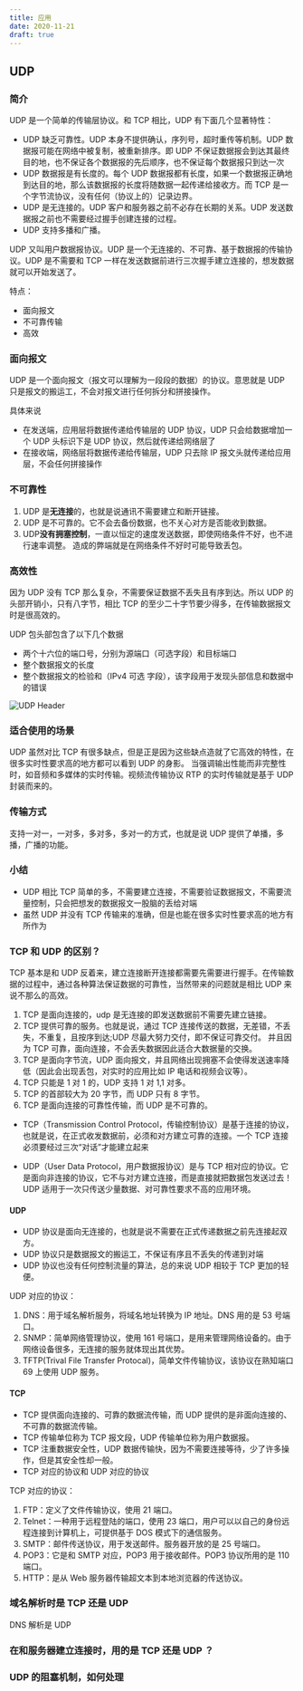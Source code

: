 ```yaml
---
title: 应用
date: 2020-11-21
draft: true
---
```


## UDP

### 简介

UDP 是一个简单的传输层协议。和 TCP 相比，UDP 有下面几个显著特性：

- UDP 缺乏可靠性。UDP 本身不提供确认，序列号，超时重传等机制。UDP 数据报可能在网络中被复制，被重新排序。即 UDP 不保证数据报会到达其最终目的地，也不保证各个数据报的先后顺序，也不保证每个数据报只到达一次
- UDP 数据报是有长度的。每个 UDP 数据报都有长度，如果一个数据报正确地到达目的地，那么该数据报的长度将随数据一起传递给接收方。而 TCP 是一个字节流协议，没有任何（协议上的）记录边界。
- UDP 是无连接的。UDP 客户和服务器之前不必存在长期的关系。UDP 发送数据报之前也不需要经过握手创建连接的过程。
- UDP 支持多播和广播。

UDP 又叫用户数据报协议。UDP 是一个无连接的、不可靠、基于数据报的传输协议。UDP 是不需要和 TCP 一样在发送数据前进行三次握手建立连接的，想发数据就可以开始发送了。

特点：

- 面向报文
- 不可靠传输
- 高效

### 面向报文

UDP 是一个面向报文（报文可以理解为一段段的数据）的协议。意思就是 UDP 只是报文的搬运工，不会对报文进行任何拆分和拼接操作。

具体来说

- 在发送端，应用层将数据传递给传输层的 UDP 协议，UDP 只会给数据增加一个 UDP 头标识下是 UDP 协议，然后就传递给网络层了
- 在接收端，网络层将数据传递给传输层，UDP 只去除 IP 报文头就传递给应用层，不会任何拼接操作

### 不可靠性

1. UDP 是**无连接**的，也就是说通讯不需要建立和断开链接。
2. UDP 是不可靠的。它不会去备份数据，也不关心对方是否能收到数据。
3. UDP**没有拥塞控制**，一直以恒定的速度发送数据，即使网络条件不好，也不进行速率调整。 造成的弊端就是在网络条件不好时可能导致丢包。

### 高效性

因为 UDP 没有 TCP 那么复杂，不需要保证数据不丢失且有序到达。所以 UDP 的头部开销小，只有八字节，相比 TCP 的至少二十字节要少得多，在传输数据报文时是很高效的。

UDP 包头部包含了以下几个数据

- 两个十六位的端口号，分别为源端口（可选字段）和目标端口
- 整个数据报文的长度
- 整个数据报文的检验和（IPv4 可选 字段），该字段用于发现头部信息和数据中的错误

![UDP Header](https://wire.cdn-go.cn/wire-cdn/b23befc0/blog/images/UDP.png)

### 适合使用的场景

UDP 虽然对比 TCP 有很多缺点，但是正是因为这些缺点造就了它高效的特性，在很多实时性要求高的地方都可以看到 UDP 的身影。
当强调输出性能而非完整性时，如音频和多媒体的实时传输。视频流传输协议 RTP 的实时传输就是基于 UDP 封装而来的。

### 传输方式

支持一对一，一对多，多对多，多对一的方式，也就是说 UDP 提供了单播，多播，广播的功能。

### 小结

- UDP 相比 TCP 简单的多，不需要建立连接，不需要验证数据报文，不需要流量控制，只会把想发的数据报文一股脑的丢给对端
- 虽然 UDP 并没有 TCP 传输来的准确，但是也能在很多实时性要求高的地方有所作为

### TCP 和 UDP 的区别？

TCP 基本是和 UDP 反着来，建立连接断开连接都需要先需要进行握手。在传输数据的过程中，通过各种算法保证数据的可靠性，当然带来的问题就是相比 UDP 来说不那么的高效。

1. TCP 是面向连接的，udp 是无连接的即发送数据前不需要先建立链接。
2. TCP 提供可靠的服务。也就是说，通过 TCP 连接传送的数据，无差错，不丢失，不重复，且按序到达;UDP 尽最大努力交付，即不保证可靠交付。 并且因为 TCP 可靠，面向连接，不会丢失数据因此适合大数据量的交换。
3. TCP 是面向字节流，UDP 面向报文，并且网络出现拥塞不会使得发送速率降低（因此会出现丢包，对实时的应用比如 IP 电话和视频会议等）。
4. TCP 只能是 1 对 1 的，UDP 支持 1 对 1,1 对多。
5. TCP 的首部较大为 20 字节，而 UDP 只有 8 字节。
6. TCP 是面向连接的可靠性传输，而 UDP 是不可靠的。

- TCP（Transmission Control Protocol，传输控制协议）是基于连接的协议，也就是说，在正式收发数据前，必须和对方建立可靠的连接。一个 TCP 连接必须要经过三次“对话”才能建立起来

- UDP（User Data Protocol，用户数据报协议）是与 TCP 相对应的协议。它是面向非连接的协议，它不与对方建立连接，而是直接就把数据包发送过去！ UDP 适用于一次只传送少量数据、对可靠性要求不高的应用环境。

#### UDP

- UDP 协议是面向无连接的，也就是说不需要在正式传递数据之前先连接起双方。
- UDP 协议只是数据报文的搬运工，不保证有序且不丢失的传递到对端
- UDP 协议也没有任何控制流量的算法，总的来说 UDP 相较于 TCP 更加的轻便。

UDP 对应的协议：

1.  DNS：用于域名解析服务，将域名地址转换为 IP 地址。DNS 用的是 53 号端口。
2.  SNMP：简单网络管理协议，使用 161 号端口，是用来管理网络设备的。由于网络设备很多，无连接的服务就体现出其优势。
3.  TFTP(Trival File Transfer Protocal)，简单文件传输协议，该协议在熟知端口 69 上使用 UDP 服务。

#### TCP

- TCP 提供面向连接的、可靠的数据流传输，而 UDP 提供的是非面向连接的、不可靠的数据流传输。
- TCP 传输单位称为 TCP 报文段，UDP 传输单位称为用户数据报。
- TCP 注重数据安全性，UDP 数据传输快，因为不需要连接等待，少了许多操作，但是其安全性却一般。
- TCP 对应的协议和 UDP 对应的协议

TCP 对应的协议：

1.  FTP：定义了文件传输协议，使用 21 端口。
2.  Telnet：一种用于远程登陆的端口，使用 23 端口，用户可以以自己的身份远程连接到计算机上，可提供基于 DOS 模式下的通信服务。
3.  SMTP：邮件传送协议，用于发送邮件。服务器开放的是 25 号端口。
4.  POP3：它是和 SMTP 对应，POP3 用于接收邮件。POP3 协议所用的是 110 端口。
5.  HTTP：是从 Web 服务器传输超文本到本地浏览器的传送协议。

### 域名解析时是 TCP 还是 UDP

DNS 解析是 UDP

### 在和服务器建立连接时，用的是 TCP 还是 UDP ？

### UDP 的阻塞机制，如何处理
